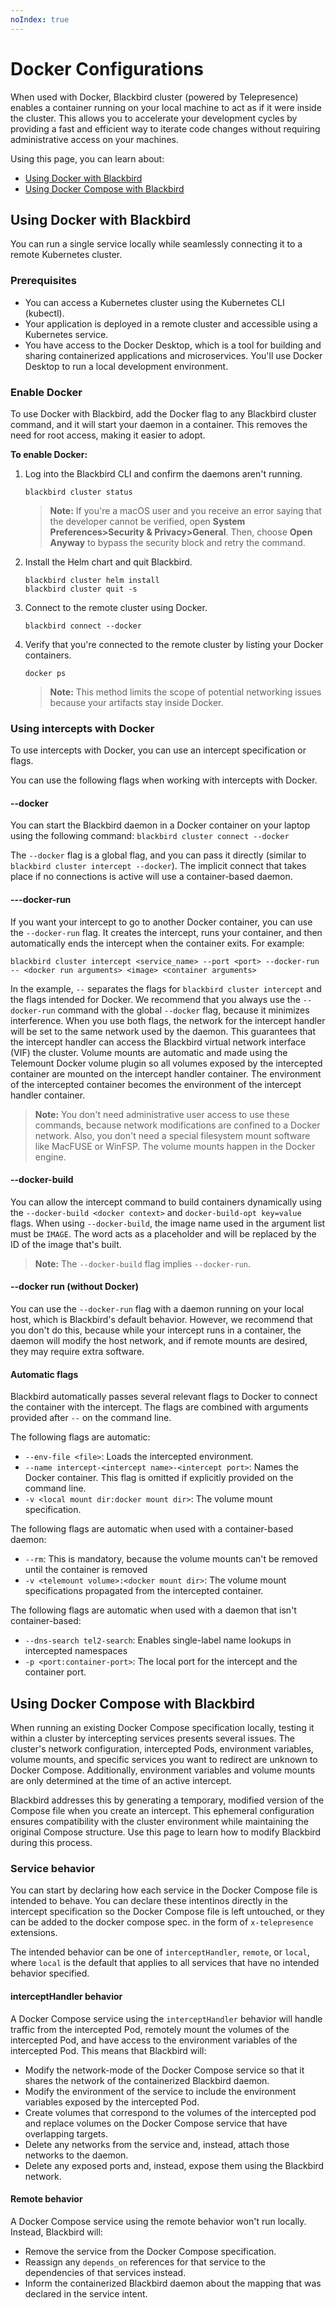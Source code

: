 ```yaml
---
noIndex: true
---
```


# Docker Configurations

When used with Docker, Blackbird cluster (powered by Telepresence) enables a container running on your local machine to act as if it were inside the cluster. This allows you to accelerate your development cycles by providing a fast and efficient way to iterate code changes without requiring administrative access on your machines.

Using this page, you can learn about:

* [Using Docker with Blackbird](docker-configurations.md#using-docker-with-blackbird)
* [Using Docker Compose with Blackbird](docker-configurations.md#using-docker-compose-with-blackbird)

## Using Docker with Blackbird

You can run a single service locally while seamlessly connecting it to a remote Kubernetes cluster.

### Prerequisites

* You can access a Kubernetes cluster using the Kubernetes CLI (kubectl).
* Your application is deployed in a remote cluster and accessible using a Kubernetes service.
* You have access to the Docker Desktop, which is a tool for building and sharing containerized applications and microservices. You'll use Docker Desktop to run a local development environment.

### Enable Docker

To use Docker with Blackbird, add the Docker flag to any Blackbird cluster command, and it will start your daemon in a container. This removes the need for root access, making it easier to adopt.

**To enable Docker:**

1.  Log into the Blackbird CLI and confirm the daemons aren't running.

    ```shell
    blackbird cluster status
    ```

    > **Note:** If you're a macOS user and you receive an error saying that the developer cannot be verified, open **System Preferences>Security & Privacy>General**. Then, choose **Open Anyway** to bypass the security block and retry the command.
2.  Install the Helm chart and quit Blackbird.

    ```shell
    blackbird cluster helm install
    blackbird cluster quit -s
    ```
3.  Connect to the remote cluster using Docker.

    ```shell
    blackbird connect --docker
    ```
4.  Verify that you're connected to the remote cluster by listing your Docker containers.

    ```shell
    docker ps
    ```

    > **Note:** This method limits the scope of potential networking issues because your artifacts stay inside Docker.

### Using intercepts with Docker

To use intercepts with Docker, you can use an intercept specification or flags.

You can use the following flags when working with intercepts with Docker.

#### --docker

You can start the Blackbird daemon in a Docker container on your laptop using the following command: `blackbird cluster connect --docker`

The `--docker` flag is a global flag, and you can pass it directly (similar to `blackbird cluster intercept --docker`). The implicit connect that takes place if no connections is active will use a container-based daemon.

#### ---docker-run

If you want your intercept to go to another Docker container, you can use the `--docker-run` flag. It creates the intercept, runs your container, and then automatically ends the intercept when the container exits. For example:

```shell
blackbird cluster intercept <service_name> --port <port> --docker-run -- <docker run arguments> <image> <container arguments>
```

In the example, `--` separates the flags for `blackbird cluster intercept` and the flags intended for Docker. We recommend that you always use the `--docker-run` command with the global `--docker` flag, because it minimizes interference. When you use both flags, the network for the intercept handler will be set to the same network used by the daemon. This guarantees that the intercept handler can access the Blackbird virtual network interface (VIF) the cluster. Volume mounts are automatic and made using the Telemount Docker volume plugin so all volumes exposed by the intercepted container are mounted on the intercept handler container. The environment of the intercepted container becomes the environment of the intercept handler container.

> **Note:** You don't need administrative user access to use these commands, because network modifications are confined to a Docker network. Also, you don't need a special filesystem mount software like MacFUSE or WinFSP. The volume mounts happen in the Docker engine.

#### --docker-build

You can allow the intercept command to build containers dynamically using the `--docker-build <docker context>` and `docker-build-opt key=value` flags. When using `--docker-build`, the image name used in the argument list must be `IMAGE`. The word acts as a placeholder and will be replaced by the ID of the image that's built.

> **Note:** The `--docker-build` flag implies `--docker-run`.

#### --docker run (without Docker)

You can use the `--docker-run` flag with a daemon running on your local host, which is Blackbird's default behavior. However, we recommend that you don't do this, because while your intercept runs in a container, the daemon will modify the host network, and if remote mounts are desired, they may require extra software.

#### Automatic flags

Blackbird automatically passes several relevant flags to Docker to connect the container with the intercept. The flags are combined with arguments provided after `--` on the command line.

The following flags are automatic:

* `--env-file <file>`: Loads the intercepted environment.
* `--name intercept-<intercept name>-<intercept port>`: Names the Docker container. This flag is omitted if explicitly provided on the command line.
* `-v <local mount dir:docker mount dir>`: The volume mount specification.

The following flags are automatic when used with a container-based daemon:

* `--rm`: This is mandatory, because the volume mounts can't be removed until the container is removed
* `-v <telemount volume>:<docker mount dir>`: The volume mount specifications propagated from the intercepted container.

The following flags are automatic when used with a daemon that isn't container-based:

* `--dns-search tel2-search`: Enables single-label name lookups in intercepted namespaces
* `-p <port:container-port>`: The local port for the intercept and the container port.

## Using Docker Compose with Blackbird

When running an existing Docker Compose specification locally, testing it within a cluster by intercepting services presents several issues. The cluster's network configuration, intercepted Pods, environment variables, volume mounts, and specific services you want to redirect are unknown to Docker Compose. Additionally, environment variables and volume mounts are only determined at the time of an active intercept.

Blackbird addresses this by generating a temporary, modified version of the Compose file when you create an intercept. This ephemeral configuration ensures compatibility with the cluster environment while maintaining the original Compose structure. Use this page to learn how to modify Blackbird during this process.

### Service behavior

You can start by declaring how each service in the Docker Compose file is intended to behave. You can declare these intentinos directly in the intercept specification so the Docker Compose file is left untouched, or they can be added to the docker compose spec. in the form of `x-telepresence` extensions.

The intended behavior can be one of `interceptHandler`, `remote`, or `local`, where `local` is the default that applies to all services that have no intended behavior specified.

#### interceptHandler behavior

A Docker Compose service using the `interceptHandler` behavior will handle traffic from the intercepted Pod, remotely mount the volumes of the intercepted Pod, and have access to the environment variables of the intercepted Pod. This means that Blackbird will:

* Modify the network-mode of the Docker Compose service so that it shares the network of the containerized Blackbird daemon.
* Modify the environment of the service to include the environment variables exposed by the intercepted Pod.
* Create volumes that correspond to the volumes of the intercepted pod and replace volumes on the Docker Compose service that have overlapping targets.
* Delete any networks from the service and, instead, attach those networks to the daemon.
* Delete any exposed ports and, instead, expose them using the Blackbird network.

#### Remote behavior

A Docker Compose service using the remote behavior won't run locally. Instead, Blackbird will:

* Remove the service from the Docker Compose specification.
* Reassign any `depends_on` references for that service to the dependencies of that services instead.
* Inform the containerized Blackbird daemon about the mapping that was declared in the service intent.
